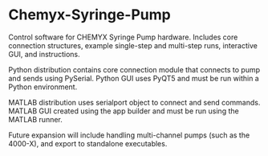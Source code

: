# Chemyx-Syringe-Pump
Control software for CHEMYX Syringe Pump hardware. Includes core connection structures, example single-step and multi-step runs, interactive GUI, and instructions.

Python distribution contains core connection module that connects to pump and sends using PySerial. 
Python GUI uses PyQT5 and must be run within a Python environment.

MATLAB distribution uses serialport object to connect and send commands.
MATLAB GUI created using the app builder and must be run using the MATLAB runner.

Future expansion will include handling multi-channel pumps (such as the 4000-X), and export to standalone executables. 
